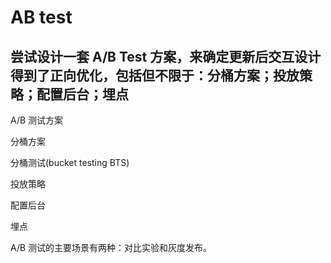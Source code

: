 # AB test

## 尝试设计一套 A/B Test 方案，来确定更新后交互设计得到了正向优化，包括但不限于：分桶方案；投放策略；配置后台；埋点

A/B 测试方案

分桶方案

分桶测试(bucket testing BTS)

投放策略

配置后台

埋点

A/B 测试的主要场景有两种：对比实验和灰度发布。
